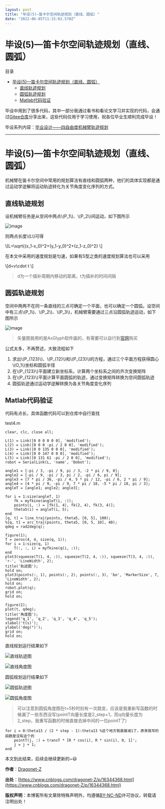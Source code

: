 ```yaml
---
layout: post
title: "毕设(5)—笛卡尔空间轨迹规划（直线、圆弧）"
date: "2022-06-05T11:15:02.570Z"
---
```

毕设(5)—笛卡尔空间轨迹规划（直线、圆弧）
======================

目录

*   [毕设(5)—笛卡尔空间轨迹规划（直线、圆弧）](#毕设5笛卡尔空间轨迹规划直线圆弧)
    *   [直线轨迹规划](#直线轨迹规划)
    *   [圆弧轨迹规划](#圆弧轨迹规划)
    *   [Matlab代码验证](#matlab代码验证)

毕设中用到了很多代码，其中一部分我通过看书和看论文学习并实现的代码，会通过[Gitee仓库](https://gitee.com/dragonet-Z/My_Graduation_Project)分享出来，这些代码仅用于学习使用，祝各位毕业生顺利完成毕设！

毕设系列内容：[毕业设计——四自由度机械臂轨迹规划](https://www.cnblogs.com/dragonet-Z/tag/%E6%AF%95%E4%B8%9A%E8%AE%BE%E8%AE%A1%E2%80%94%E2%80%94%E5%9B%9B%E8%87%AA%E7%94%B1%E5%BA%A6%E6%9C%BA%E6%A2%B0%E8%87%82%E8%BD%A8%E8%BF%B9%E8%A7%84%E5%88%92/)

* * *

毕设(5)—笛卡尔空间轨迹规划（直线、圆弧）
======================

机械臂在笛卡尔空间中常用的规划算法有直线和圆弧两种，他们的具体实现都是通过运动学逆解将运动轨迹转化为关节角度变化序列的方式。

直线轨迹规划
------

设机械臂任务是从空间中两点\\(P\_1\\)、\\(P\_2\\)间运动，如下图所示

![image](https://img2022.cnblogs.com/blog/2368008/202206/2368008-20220605170227569-285854786.jpg)

则两点长度\\(L\\)可得

\\\[L=\\sqrt{(x\_1-x\_0)^2+(y\_1-y\_0)^2+(z\_1-z\_0)^2} \\\]

在本文中采用的速度规划是匀速，如果有S型之类的速度规划算法也可以采用

\\\[d=v\\cdot t \\\]

> d为一个插补周期内移动的距离，t为插补的时间间隔

圆弧轨迹规划
------

空间中两两不在同一条直线的三点可确定一个平面，也可以确定一个圆弧。设空间中有三点\\(P\_1\\)、\\(P\_2\\)、\\(P\_3\\)，机械臂需要通过三点沿圆弧轨迹运动，如下图所示

![image](https://img2022.cnblogs.com/blog/2368008/202206/2368008-20220605170232410-1691962678.jpg)

> 矢量图我用的是AxGlyph软件画的，有需要可以自行到[官网](https://www.amyxun.com/)购买

公式太多，不再赘述，大致流程如下

1.  求出\\(P\_{123}\\)、\\(P\_{12}\\)和\\(P\_{23}\\)的方程，通过三个平面方程获得圆心\\(O\_1\\)坐标和圆弧半径
2.  在\\(P\_{123}\\)平面建立新坐标系，计算两个坐标系之间的齐次变换矩阵
3.  在\\(P\_{123}\\)平面计算平面圆弧的轨迹，通过变换矩阵转换为空间圆弧轨迹
4.  圆弧轨迹通过运动学逆解转换为各关节角度变化序列

Matlab代码验证
----------

代码有点长，具体函数代码可以到仓库中自行查找

test4.m

    clear, clc, close all;
    
    L(1) = Link([0 0 0 0 0 0], 'modified');
    L(2) = Link([0 0 0 -pi / 2 0 0], 'modified');
    L(3) = Link([0 0 135 0 0 0], 'modified');
    L(4) = Link([0 0 147 0 0 0], 'modified');
    L(5) = Link([0 131 61 -pi / 2 0 0], 'modified');
    robot = SerialLink(L, 'name', 'Dobot');
    
    angle1 = [-pi / 3, -pi / 9, pi / 3, -2 * pi / 9, 0];
    angle2 = [-pi / 9, -pi / 3, pi / 2, -pi / 6, pi / 9];
    angle3 = [7 * pi / 36, -pi / 4, 5 * pi / 12, -pi / 6, 2 * pi / 9];
    angle4 = [4 * pi / 9, -pi / 9, 7 * pi / 18, -5 * pi / 18, pi / 3];
    angleT = [angle1; angle2; angle3];
    
    for i = 1:size(angleT, 1)
        fk = myfkine(angleT(i, :));
        points(i, :) = [fk(1, 4), fk(2, 4), fk(3, 4)];
        theta5(i) = angleT(i, 5);
    end
    [q, t] = line_traj(points, theta5, [0, 5], 100);
    %[q, t] = arc_traj(points, theta5, [0, 5, 10], 40);
    qdeg = rad2deg(q);
    
    figure(1);
    T = zeros(4, 4, size(q, 1));
    for i = 1:size(q, 1)
        T(:, :, i) = myfkine(q(i, :));
    end
    plot3(squeeze(T(1, 4, :)), squeeze(T(2, 4, :)), squeeze(T(3, 4, :)), 'r-', 'LineWidth', 2);
    title('轨迹图');
    hold on;
    plot3(points(:, 1), points(:, 2), points(:, 3), 'bo', 'MarkerSize', 7, 'LineWidth', 2);
    hold on;
    robot.plot(q);
    grid on;
    hold on;
    
    figure(2);
    plot(t, qdeg);
    title('角度图');
    legend('q_1', 'q_2', 'q_3', 'q_4', 'q_5');
    xlabel('t(s)');
    ylabel('deg(°)');
    grid on;
    hold on;
    

直线规划运行结果如下

![](https://images.cnblogs.com/cnblogs_com/blogs/679956/galleries/1990186/o_220605085150_%E7%9B%B4%E7%BA%BF%E8%BD%A8%E8%BF%B9%E5%9B%BE.jpg)直线轨迹图

![](https://images.cnblogs.com/cnblogs_com/blogs/679956/galleries/1990186/o_220605085204_%E7%9B%B4%E7%BA%BF%E8%A7%92%E5%BA%A6%E5%9B%BE.jpg)直线角度图

圆弧规划运行结果如下

![](https://images.cnblogs.com/cnblogs_com/blogs/679956/galleries/1990186/o_220605085216_%E5%9C%86%E5%BC%A7%E8%BD%A8%E8%BF%B9%E5%9B%BE.jpg)圆弧轨迹图

![](https://images.cnblogs.com/cnblogs_com/blogs/679956/galleries/1990186/o_220605085230_%E5%9C%86%E5%BC%A7%E8%A7%92%E5%BA%A6%E5%9B%BE.jpg)圆弧角度图

> 可以注意到圆弧角度图在t=5秒时刻有一次跳变，应该是我重新写函数的时候漏了一些东西没写(pointT向量长度是2_step+1，而q向量长度为2_step，我重写函数的时候直接去掉中间的一位pointT了)

    for i = 0:theta13 / (2 * step - 1):theta13 %这个地方我直接减1了，原来我写的函数是没有这个的
        pointT(j, :) = transT * [R * cos(i), R * sin(i), 0, 1]';
        j = j + 1;
    end
    

本文到此结束，后续会继续更新的~😃

**作者**：[Dragonet-Z](https://www.cnblogs.com/dragonet-Z/)

**出处**：[https://www.cnblogs.com/dragonet-Z/p/16344368.html](https://www.cnblogs.com/dragonet-Z/p/16344368.html)

**版权声明**：本博客所有文章除特殊声明外，均遵循[BY-NC-ND](https://creativecommons.org/licenses/by-nc-nd/4.0)许可协议，转载请注明出处！